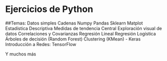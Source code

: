 # Ejercicios de Python
##Temas:
  Datos simples
  Cadenas
  Numpy
  Pandas
  Sklearn
  Matplot
  Estadística Descriptiva
  Medidas de tendencia Central
  Exploración visual de datos
  Correlaciones y Covarianzas
  Regresión Lineal
  Regresión Logística
  Árboles de decisión (Random Forest)
  Clustering (KMean) - Keras
  Introducción a Redes: TensorFlow
  
  Y muchos más
